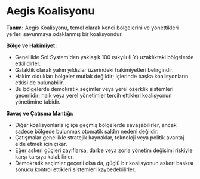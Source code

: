 # Aegis Koalisyonu

**Tanım:**
Aegis Koalisyonu, temel olarak kendi bölgelerini ve yönettikleri yerleri savunmaya odaklanmış bir koalisyondur.

**Bölge ve Hakimiyet:**
- Genellikle Sol System'den yaklaşık 100 ışıkyılı (LY) uzaklıktaki bölgelerde etkilidirler.
- Galaktik olarak yakın yıldızlar üzerindeki hakimiyetleri belirgindir.
- Hakim oldukları bölgeler mutlak değildir; içlerinde başka koalisyonların etkisi de bulunabilir.
- Bu bölgelerde demokratik seçimler veya yerel özerklik sistemleri geçerlidir; halk veya yerel yönetimler tercih ettikleri koalisyonun yönetimine tabidir.

**Savaş ve Çatışma Mantığı:**
- Diğer koalisyonlarla iç içe geçmiş bölgelerde savaşabilirler, ancak sadece bölgede bulunmak otomatik saldırı nedeni değildir.
- Çatışmalar genellikle stratejik kaynaklar, teknoloji veya politik avantaj elde etmek için çıkar.
- Eğer askeri güçleri zayıflarsa, darbe veya zorla yönetim değişimi riskiyle karşı karşıya kalabilirler.
- Demokratik seçimler geçerli olsa da, güçlü bir koalisyonun askeri baskısı sonucu kontrol ettikleri sistemleri kaybedebilirler.

